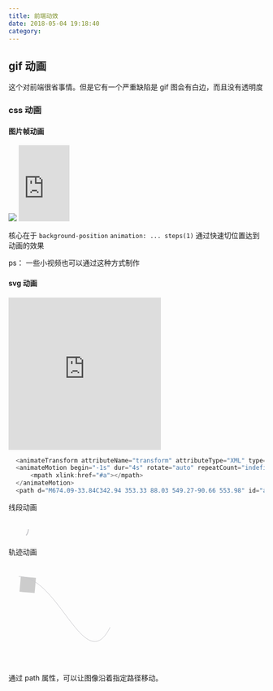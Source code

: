 ```yaml
---
title: 前端动效
date: 2018-05-04 19:18:40
category:
---
```


<p></p>
<!-- more -->

## gif 动画

这个对前端很省事情。但是它有一个严重缺陷是 gif 图会有白边，而且没有透明度

### css 动画

#### 图片帧动画


<img src="https://s3.music.126.net/nact/s/client/images/year2017/p05/man_repeat.png?d8aa052%E2%80%A6">

<iframe src="https://yuicer.com/demo/demo_180102/index_man.html" frameborder="no" marginwidth="0" marginheight="0" width="100" height="150""></iframe>


核心在于 `background-position` `animation: ... steps(1)` 通过快速切位置达到动画的效果

ps： 一些小视频也可以通过这种方式制作

#### svg 动画

<iframe src="https://yuicer.com/demo/demo_180102/index_sakura.html" frameborder="no" marginwidth="0" marginheight="0" height="300" scrolling="no"></iframe>

```js
  <animateTransform attributeName="transform" attributeType="XML" type="rotate" from="0 0 0" to="360 90 90" dur="8s" repeatCount="indefinite"></animateTransform>
  <animateMotion begin="-1s" dur="4s" rotate="auto" repeatCount="indefinite">
      <mpath xlink:href="#a"></mpath>
  </animateMotion>
  <path d="M674.09-33.84C342.94 353.33 88.03 549.27-90.66 553.98" id="a"></path>
```

线段动画

<svg id="ani" width="40px" height="40px" viewBox="0 0 40 40">
  <g stroke-width="2" stroke="#C7C7CB" fill="none">
    <circle cx="20" cy="20" r="19"></circle>
  </g>
</svg>

<style>
  #ani {
    animation: stroke 2s both infinite;
    stroke-dasharray: 0 200;
  }

  @keyframes stroke {
    100% {
      stroke-dasharray: 120 200;
    }
  }

</style>

轨迹动画

<svg width="400px" height="200px" fill="none">
  <rect x="0" y="0" width="30" height="30" fill="#cccccc">
    <animateMotion repeatCount="indefinite" rotate="auto" path="M20,25 C 100,25 150,225, 200, 125" dur="4s" fill="freeze"></animateMotion>
  </rect>
  <path stroke="#C7C7CB" d="M20,25 C 100,25 150,225, 200, 125"></path>
</svg>

通过 path 属性，可以让图像沿着指定路径移动。
